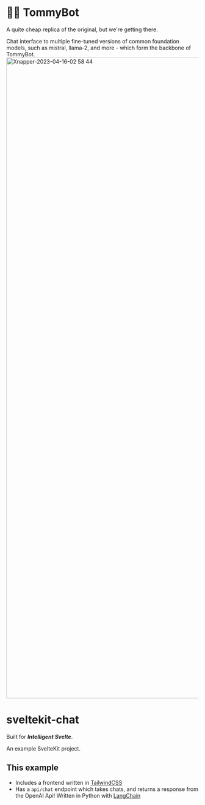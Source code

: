 #  👨‍💻 TommyBot

A quite cheap replica of the original, but we're getting there.

Chat interface to multiple fine-tuned versions of common foundation models, such as mistral, llama-2, and more  - which form the backbone of TommyBot.
<img width="1676" alt="Xnapper-2023-04-16-02 58 44" src="https://user-images.githubusercontent.com/20548516/232283556-67a5e493-5685-4335-98bd-23d26b262667.png">

# sveltekit-chat

Built for ***Intelligent Svelte***.

An example SvelteKit project.

## This example 
- Includes a frontend written in [TailwindCSS](https://tailwindcss.com)
- Has a `api/chat` endpoint which takes chats, and returns a response from the OpenAI Api! Written in Python with [LangChain](https://langchain.readthedocs.io/en/latest/)